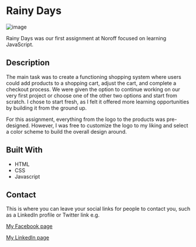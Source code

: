 # Rainy Days

![image](https://user-images.githubusercontent.com/52622303/164316813-4b12d99f-aeb7-4069-85cf-e72b3a50ac99.png)

Rainy Days was our first assignment at Noroff focused on learning JavaScript.

## Description

The main task was to create a functioning shopping system where users could add products to a shopping cart, adjust the cart, and complete a checkout process. We were given the option to continue working on our very first project or choose one of the other two options and start from scratch. I chose to start fresh, as I felt it offered more learning opportunities by building it from the ground up.</p><p>For this assignment, everything from the logo to the products was pre-designed. However, I was free to customize the logo to my liking and select a color scheme to build the overall design around.

## Built With


- HTML
- CSS
- Javascript


## Contact

This is where you can leave your social links for people to contact you, such as a LinkedIn profile or Twitter link e.g.

[My Facebook page]([www.twitter.com](https://www.facebook.com/runarpettersen/))

[My LinkedIn page]([www.linkedin.com](https://www.linkedin.com/in/runar-pettersen-879b7aab/))
